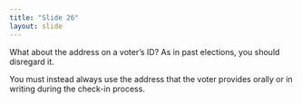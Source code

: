 ```yaml
---
title: "Slide 26"
layout: slide
---
```


What about the address on a voter’s ID? As in past elections, you should disregard it.

You must instead always use the address that the voter provides orally or in writing during the check-in process.